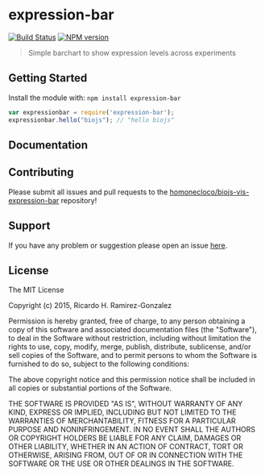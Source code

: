 # expression-bar

[![Build Status](https://secure.travis-ci.org/homonecloco/expression-bar.png?branch=master)](http://travis-ci.org/homonecloco/expression-bar)
[![NPM version](https://badge-me.herokuapp.com/api/npm/expression-bar.png)](http://badges.enytc.com/for/npm/expression-bar) 

> Simple barchart to show expression levels across experiments

## Getting Started
Install the module with: `npm install expression-bar`

```javascript
var expressionbar = require('expression-bar');
expressionbar.hello("biojs"); // "hello biojs"
```

## Documentation



## Contributing

Please submit all issues and pull requests to the [homonecloco/biojs-vis-expression-bar](https://github.com/homonecloco/biojs-vis-expression-bar) repository!

## Support
If you have any problem or suggestion please open an issue [here](https://github.com/homonecloco/biojs-vis-expression-bar/issues).

## License 

The MIT License

Copyright (c) 2015, Ricardo H. Ramirez-Gonzalez

Permission is hereby granted, free of charge, to any person
obtaining a copy of this software and associated documentation
files (the "Software"), to deal in the Software without
restriction, including without limitation the rights to use,
copy, modify, merge, publish, distribute, sublicense, and/or sell
copies of the Software, and to permit persons to whom the
Software is furnished to do so, subject to the following
conditions:

The above copyright notice and this permission notice shall be
included in all copies or substantial portions of the Software.

THE SOFTWARE IS PROVIDED "AS IS", WITHOUT WARRANTY OF ANY KIND,
EXPRESS OR IMPLIED, INCLUDING BUT NOT LIMITED TO THE WARRANTIES
OF MERCHANTABILITY, FITNESS FOR A PARTICULAR PURPOSE AND
NONINFRINGEMENT. IN NO EVENT SHALL THE AUTHORS OR COPYRIGHT
HOLDERS BE LIABLE FOR ANY CLAIM, DAMAGES OR OTHER LIABILITY,
WHETHER IN AN ACTION OF CONTRACT, TORT OR OTHERWISE, ARISING
FROM, OUT OF OR IN CONNECTION WITH THE SOFTWARE OR THE USE OR
OTHER DEALINGS IN THE SOFTWARE.


